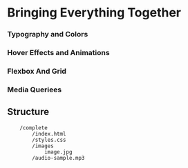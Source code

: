 # Bringing Everything Together

### Typography and Colors

### Hover Effects and Animations

### Flexbox And Grid

### Media Queriees

## Structure

```
    /complete
        /index.html
        /styles.css
        /images
            image.jpg
        /audio-sample.mp3